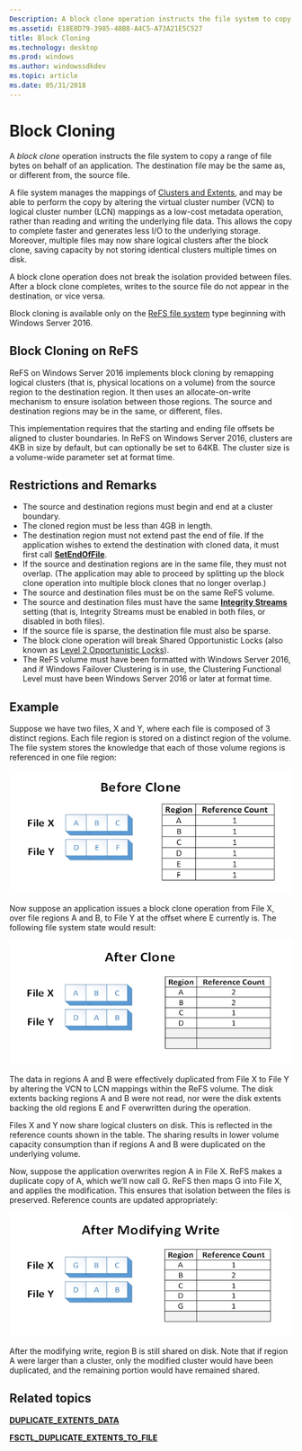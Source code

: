 ```yaml
---
Description: A block clone operation instructs the file system to copy a range of file bytes on behalf of an application.
ms.assetid: E18E8D79-3985-40B8-A4C5-A73A21E5C527
title: Block Cloning
ms.technology: desktop
ms.prod: windows
ms.author: windowssdkdev
ms.topic: article
ms.date: 05/31/2018
---
```


# Block Cloning

A *block clone* operation instructs the file system to copy a range of file bytes on behalf of an application. The destination file may be the same as, or different from, the source file.

A file system manages the mappings of [Clusters and Extents](clusters-and-extents.md), and may be able to perform the copy by altering the virtual cluster number (VCN) to logical cluster number (LCN) mappings as a low-cost metadata operation, rather than reading and writing the underlying file data. This allows the copy to complete faster and generates less I/O to the underlying storage. Moreover, multiple files may now share logical clusters after the block clone, saving capacity by not storing identical clusters multiple times on disk.

A block clone operation does not break the isolation provided between files. After a block clone completes, writes to the source file do not appear in the destination, or vice versa.

Block cloning is available only on the [ReFS file system](https://msdn.microsoft.com/library/windows/desktop/hh848060) type beginning with Windows Server 2016.

## Block Cloning on ReFS

ReFS on Windows Server 2016 implements block cloning by remapping logical clusters (that is, physical locations on a volume) from the source region to the destination region. It then uses an allocate-on-write mechanism to ensure isolation between those regions. The source and destination regions may be in the same, or different, files.

This implementation requires that the starting and ending file offsets be aligned to cluster boundaries. In ReFS on Windows Server 2016, clusters are 4KB in size by default, but can optionally be set to 64KB. The cluster size is a volume-wide parameter set at format time.

## Restrictions and Remarks

-   The source and destination regions must begin and end at a cluster boundary.
-   The cloned region must be less than 4GB in length.
-   The destination region must not extend past the end of file. If the application wishes to extend the destination with cloned data, it must first call [**SetEndOfFile**](/windows/desktop/api/FileAPI/nf-fileapi-setendoffile).
-   If the source and destination regions are in the same file, they must not overlap. (The application may able to proceed by splitting up the block clone operation into multiple block clones that no longer overlap.)
-   The source and destination files must be on the same ReFS volume.
-   The source and destination files must have the same [**Integrity Streams**](file-attribute-constants.md) setting (that is, Integrity Streams must be enabled in both files, or disabled in both files).
-   If the source file is sparse, the destination file must also be sparse.
-   The block clone operation will break Shared Opportunistic Locks (also known as [Level 2 Opportunistic Locks](types-of-opportunistic-locks.md)).
-   The ReFS volume must have been formatted with Windows Server 2016, and if Windows Failover Clustering is in use, the Clustering Functional Level must have been Windows Server 2016 or later at format time.

## Example

Suppose we have two files, X and Y, where each file is composed of 3 distinct regions. Each file region is stored on a distinct region of the volume. The file system stores the knowledge that each of those volume regions is referenced in one file region:

![before clone](images/before-clone.png)

Now suppose an application issues a block clone operation from File X, over file regions A and B, to File Y at the offset where E currently is. The following file system state would result:

![after clone](images/after-clone.png)

The data in regions A and B were effectively duplicated from File X to File Y by altering the VCN to LCN mappings within the ReFS volume. The disk extents backing regions A and B were not read, nor were the disk extents backing the old regions E and F overwritten during the operation.

Files X and Y now share logical clusters on disk. This is reflected in the reference counts shown in the table. The sharing results in lower volume capacity consumption than if regions A and B were duplicated on the underlying volume.

Now, suppose the application overwrites region A in File X. ReFS makes a duplicate copy of A, which we’ll now call G. ReFS then maps G into File X, and applies the modification. This ensures that isolation between the files is preserved. Reference counts are updated appropriately:

![after modifying write](images/after-modifying-write.png)

After the modifying write, region B is still shared on disk. Note that if region A were larger than a cluster, only the modified cluster would have been duplicated, and the remaining portion would have remained shared.

## Related topics

<dl> <dt>

[**DUPLICATE\_EXTENTS\_DATA**](/windows/desktop/api/WinIoCtl/ns-winioctl-_duplicate_extents_data)
</dt> <dt>

[**FSCTL\_DUPLICATE\_EXTENTS\_TO\_FILE**](https://msdn.microsoft.com/en-us/library/Mt590823(v=VS.85).aspx)
</dt> </dl>

 

 



